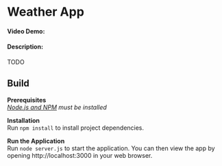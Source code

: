 # Weather App
#### Video Demo:  <URL HERE>
#### Description:
TODO

## Build
**Prerequisites**<br>
_[Node.js and NPM](https://nodejs.org/en) must be installed_

**Installation**<br>
Run `npm install` to install project dependencies. 

**Run the Application**<br>
Run `node server.js` to start the application. You can then view the app by opening http://localhost:3000 in your web browser.
